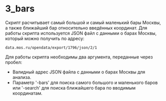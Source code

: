 # 3_bars
Скрипт расчитывает самый большой и самый маленький бары Москвы, а также ближайший бар относительно введённых координат. Для работы скрипта используется JSON файл с данными о барах Москвы, который можно получить по адресу:
    
    data.mos.ru/opendata/export/1796/json/2/1

Для работы скрипта необходимы два аргумента, переданные через пробел:
- Валидный адрес JSON файла с данными о барах Москвы для анализа. 
- Параметр '-bars' для поиска самого большого и маленького баров или '-search' для поиска ближайшего бара по вводимым координатам.
